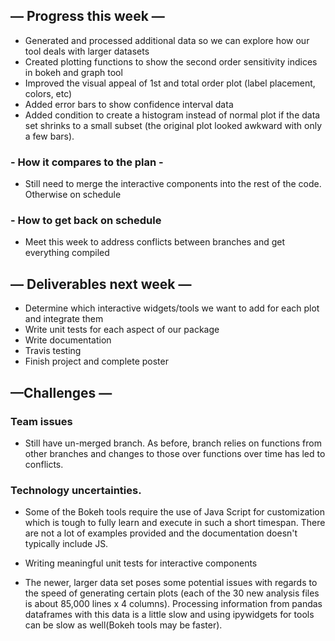 ## — Progress this week —
- Generated and processed additional data so we can explore how our tool deals with larger datasets
- Created plotting functions to show the second order sensitivity indices in bokeh and graph tool
- Improved the visual appeal of 1st and total order plot (label placement, colors, etc)
- Added error bars to show confidence interval data
- Added condition to create a histogram instead of normal plot if the data set shrinks to a small subset (the original plot looked awkward with only a few bars).
 ### - How it compares to the plan -
 - Still need to merge the interactive components into the rest of the code. Otherwise on schedule

 ### - How to get back on schedule
 - Meet this week to address conflicts between branches and get everything compiled

## — Deliverables next week —
- Determine which interactive widgets/tools we want to add for each plot and integrate them
- Write unit tests for each aspect of our package
- Write documentation
- Travis testing
- Finish project and complete poster


## —Challenges —
### Team issues
- Still have un-merged branch. As before, branch relies on functions from other branches and changes to those over functions over time has led to conflicts.

### Technology uncertainties.
- Some of the Bokeh tools require the use of Java Script for customization which is tough to fully learn and execute in such a short timespan. There are not a lot of examples provided and the documentation doesn't typically include JS.

- Writing meaningful unit tests for interactive components

- The newer, larger data set poses some potential issues with regards to the speed of generating certain plots (each of the 30 new analysis files is about 85,000 lines x 4 columns).  Processing information from pandas dataframes with this data is a little slow and using ipywidgets for tools can be slow as well(Bokeh tools may be faster).
